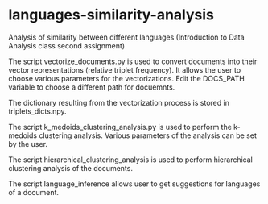 # languages-similarity-analysis
Analysis of similarity between different languages (Introduction to Data Analysis class second assignment)

The script vectorize_documents.py is used to convert documents into their vector representations (relative triplet frequency). It allows the user to choose various parameters for the vectorizations. Edit the DOCS_PATH variable to choose a different path for docuemnts.

The dictionary resulting from the vectorization process is stored in triplets_dicts.npy.

The script k_medoids_clustering_analysis.py is used to perform the k-medoids clustering analysis. Various parameters of the analysis can be set by the user.

The script hierarchical_clustering_analysis is used to perform hierarchical clustering analysis of the documents.

The script language_inference allows user to get suggestions for languages of a document.